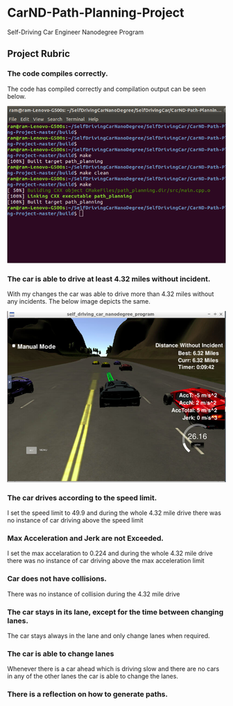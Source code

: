 # CarND-Path-Planning-Project
Self-Driving Car Engineer Nanodegree Program
  
## Project Rubric

###  The code compiles correctly.
The code has compiled correctly and compilation output can be seen below.

![Compilation](./Images/Compilation.png)

### The car is able to drive at least 4.32 miles without incident.

With my changes the car was able to drive more than 4.32 miles without any incidents. The below image depicts the same.

![Path_Planning](./Images/Path_planning.png)

### The car drives according to the speed limit.

I set the speed limit to 49.9 and during the whole 4.32 mile drive there was no instance of car driving above the speed limit

### Max Acceleration and Jerk are not Exceeded.

I set the max accelaration to 0.224 and during the whole 4.32 mile drive there was no instance of car driving above the max acceleration limit

### Car does not have collisions.

There was no instance of collision during the 4.32 mile drive

### The car stays in its lane, except for the time between changing lanes.

The car stays always in the lane and only change lanes when required.

### The car is able to change lanes

Whenever there is a car ahead which is driving slow and there are no cars in any of the other lanes the car is able to change the lanes.

### There is a reflection on how to generate paths.
